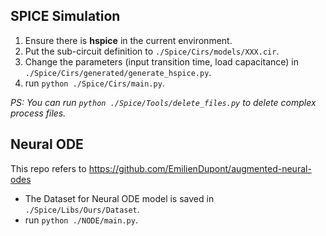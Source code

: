 ## SPICE Simulation

1. Ensure there is **hspice** in the current environment.
2. Put the sub-circuit definition to `./Spice/Cirs/models/XXX.cir`.
3. Change the parameters (input transition time, load capacitance) in `./Spice/Cirs/generated/generate_hspice.py`.
4. run `python ./Spice/Cirs/main.py`.

*PS: You can run `python ./Spice/Tools/delete_files.py` to delete complex process files.*

## Neural ODE

This repo refers to https://github.com/EmilienDupont/augmented-neural-odes

* The Dataset for Neural ODE model is saved in `./Spice/Libs/Ours/Dataset`.
* run `python ./NODE/main.py`.
